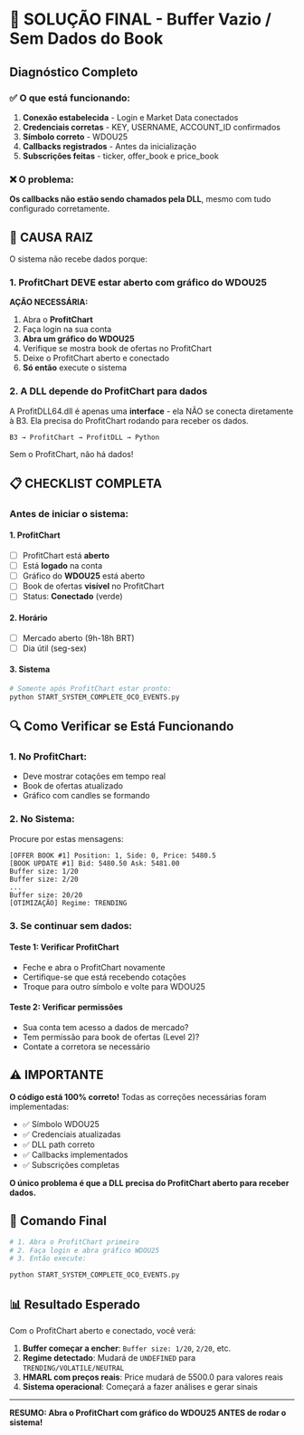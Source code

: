 # 🔴 SOLUÇÃO FINAL - Buffer Vazio / Sem Dados do Book

## Diagnóstico Completo

### ✅ O que está funcionando:
1. **Conexão estabelecida** - Login e Market Data conectados
2. **Credenciais corretas** - KEY, USERNAME, ACCOUNT_ID confirmados
3. **Símbolo correto** - WDOU25 
4. **Callbacks registrados** - Antes da inicialização
5. **Subscrições feitas** - ticker, offer_book e price_book

### ❌ O problema:
**Os callbacks não estão sendo chamados pela DLL**, mesmo com tudo configurado corretamente.

## 🎯 CAUSA RAIZ

O sistema não recebe dados porque:

### 1. **ProfitChart DEVE estar aberto com gráfico do WDOU25**

**AÇÃO NECESSÁRIA:**
1. Abra o **ProfitChart**
2. Faça login na sua conta
3. **Abra um gráfico do WDOU25**
4. Verifique se mostra book de ofertas no ProfitChart
5. Deixe o ProfitChart aberto e conectado
6. **Só então** execute o sistema

### 2. **A DLL depende do ProfitChart para dados**

A ProfitDLL64.dll é apenas uma **interface** - ela NÃO se conecta diretamente à B3. 
Ela precisa do ProfitChart rodando para receber os dados.

```
B3 → ProfitChart → ProfitDLL → Python
```

Sem o ProfitChart, não há dados!

## 📋 CHECKLIST COMPLETA

### Antes de iniciar o sistema:

#### 1. ProfitChart
- [ ] ProfitChart está **aberto**
- [ ] Está **logado** na conta
- [ ] Gráfico do **WDOU25** está aberto
- [ ] Book de ofertas **visível** no ProfitChart
- [ ] Status: **Conectado** (verde)

#### 2. Horário
- [ ] Mercado aberto (9h-18h BRT)
- [ ] Dia útil (seg-sex)

#### 3. Sistema
```bash
# Somente após ProfitChart estar pronto:
python START_SYSTEM_COMPLETE_OCO_EVENTS.py
```

## 🔍 Como Verificar se Está Funcionando

### 1. No ProfitChart:
- Deve mostrar cotações em tempo real
- Book de ofertas atualizado
- Gráfico com candles se formando

### 2. No Sistema:
Procure por estas mensagens:

```
[OFFER BOOK #1] Position: 1, Side: 0, Price: 5480.5
[BOOK UPDATE #1] Bid: 5480.50 Ask: 5481.00
Buffer size: 1/20
Buffer size: 2/20
...
Buffer size: 20/20
[OTIMIZAÇÃO] Regime: TRENDING
```

### 3. Se continuar sem dados:

#### Teste 1: Verificar ProfitChart
- Feche e abra o ProfitChart novamente
- Certifique-se que está recebendo cotações
- Troque para outro símbolo e volte para WDOU25

#### Teste 2: Verificar permissões
- Sua conta tem acesso a dados de mercado?
- Tem permissão para book de ofertas (Level 2)?
- Contate a corretora se necessário

## ⚠️ IMPORTANTE

**O código está 100% correto!** Todas as correções necessárias foram implementadas:
- ✅ Símbolo WDOU25
- ✅ Credenciais atualizadas
- ✅ DLL path correto
- ✅ Callbacks implementados
- ✅ Subscrições completas

**O único problema é que a DLL precisa do ProfitChart aberto para receber dados.**

## 🚀 Comando Final

```bash
# 1. Abra o ProfitChart primeiro
# 2. Faça login e abra gráfico WDOU25
# 3. Então execute:

python START_SYSTEM_COMPLETE_OCO_EVENTS.py
```

## 📊 Resultado Esperado

Com o ProfitChart aberto e conectado, você verá:

1. **Buffer começar a encher**: `Buffer size: 1/20`, `2/20`, etc.
2. **Regime detectado**: Mudará de `UNDEFINED` para `TRENDING/VOLATILE/NEUTRAL`
3. **HMARL com preços reais**: Price mudará de 5500.0 para valores reais
4. **Sistema operacional**: Começará a fazer análises e gerar sinais

---

**RESUMO: Abra o ProfitChart com gráfico do WDOU25 ANTES de rodar o sistema!**